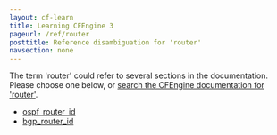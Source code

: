 ```yaml
---
layout: cf-learn
title: Learning CFEngine 3
pageurl: /ref/router
posttitle: Reference disambiguation for 'router'
navsection: none
---
```


The term 'router' could refer to several sections in the documentation. Please choose one below, or
[search the CFEngine documentation for 'router'](http://docs.cfengine.com/latest/search.html?q=router).

- [ospf_router_id](http://docs.cfengine.com/latest/reference-components-routing_services_control.html#ospf_router_id)
- [bgp_router_id](http://docs.cfengine.com/latest/reference-components-routing_services_control.html#bgp_router_id)
